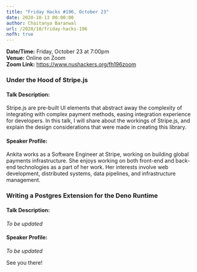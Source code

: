 ```yaml
---
title: "Friday Hacks #196, October 23"
date: 2020-10-13 00:00:00
author: Chaitanya Baranwal
url: /2020/10/friday-hacks-196
nofh: true
---
```


**Date/Time:** Friday, October 23 at 7:00pm<br />
**Venue:** Online on Zoom<br />
**Zoom Link:** <https://www.nushackers.org/fh196zoom>

### Under the Hood of Stripe.js

#### Talk Description:

Stripe.js are pre-built UI elements that abstract away the complexity of integrating with complex payment methods, easing integration experience for developers. In this talk, I will share about the workings of Stripe.js, and explain the design considerations that were made in creating this library.

#### Speaker Profile:

Ankita works as a Software Engineer at Stripe, working on building global payments infrastructure. She enjoys working on both front-end and back-end technologies as a part of her work. Her interests involve web development, distributed systems, data pipelines, and infrastructure management.

### Writing a Postgres Extension for the Deno Runtime

#### Talk Description:

*To be updated*

#### Speaker Profile:

*To be updated*

See you there!
